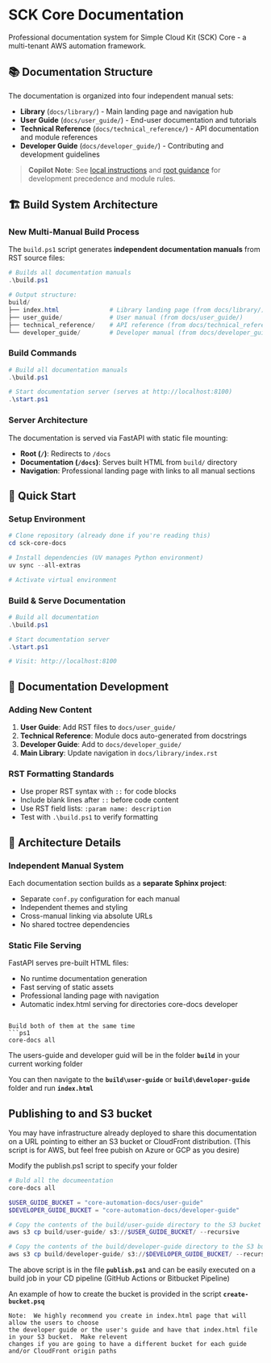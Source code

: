 # SCK Core Documentation

Professional documentation system for Simple Cloud Kit (SCK) Core - a multi-tenant AWS automation framework.

## 📚 Documentation Structure

The documentation is organized into four independent manual sets:

- **Library** (`docs/library/`) - Main landing page and navigation hub
- **User Guide** (`docs/user_guide/`) - End-user documentation and tutorials  
- **Technical Reference** (`docs/technical_reference/`) - API documentation and module references
- **Developer Guide** (`docs/developer_guide/`) - Contributing and development guidelines

> **Copilot Note**: See [local instructions](.github/copilot-instructions.md) and [root guidance](../.github/copilot-instructions.md) for development precedence and module rules.

## 🏗️ Build System Architecture

### New Multi-Manual Build Process

The `build.ps1` script generates **independent documentation manuals** from RST source files:

```powershell
# Builds all documentation manuals
.\build.ps1

# Output structure:
build/
├── index.html              # Library landing page (from docs/library/)
├── user_guide/             # User manual (from docs/user_guide/)
├── technical_reference/    # API reference (from docs/technical_reference/)  
└── developer_guide/        # Developer manual (from docs/developer_guide/)
```

### Build Commands

```powershell
# Build all documentation manuals
.\build.ps1

# Start documentation server (serves at http://localhost:8100)  
.\start.ps1
```

### Server Architecture

The documentation is served via FastAPI with static file mounting:

- **Root (`/`)**: Redirects to `/docs`
- **Documentation (`/docs`)**: Serves built HTML from `build/` directory
- **Navigation**: Professional landing page with links to all manual sections

## 🚀 Quick Start

### Setup Environment

```powershell
# Clone repository (already done if you're reading this)
cd sck-core-docs

# Install dependencies (UV manages Python environment)
uv sync --all-extras

# Activate virtual environment  
```

### Build & Serve Documentation  

```powershell
# Build all documentation
.\build.ps1

# Start documentation server
.\start.ps1

# Visit: http://localhost:8100
```

## 📖 Documentation Development

### Adding New Content

1. **User Guide**: Add RST files to `docs/user_guide/`
2. **Technical Reference**: Module docs auto-generated from docstrings  
3. **Developer Guide**: Add to `docs/developer_guide/`
4. **Main Library**: Update navigation in `docs/library/index.rst`

### RST Formatting Standards

- Use proper RST syntax with `::` for code blocks
- Include blank lines after `::` before code content  
- Use RST field lists: `:param name: description`
- Test with `.\build.ps1` to verify formatting

## 🔧 Architecture Details

### Independent Manual System

Each documentation section builds as a **separate Sphinx project**:

- Separate `conf.py` configuration for each manual
- Independent themes and styling
- Cross-manual linking via absolute URLs
- No shared toctree dependencies

### Static File Serving

FastAPI serves pre-built HTML files:
- No runtime documentation generation
- Fast serving of static assets
- Professional landing page with navigation
- Automatic index.html serving for directories
core-docs developer
```

Build both of them at the same time
```ps1
core-docs all
```

The users-guide and developer guid will be in the folder **`build`** in your current working folder

You can then navigate to the **`build\user-guide`** or **`build\developer-guide`** folder and run **`index.html`**

## Publishing to and S3 bucket

You may have infrastructure already deployed to share this documentation on a URL pointing to either an S3 bucket or CloudFront distribution.  (This script is for AWS, but feel free pubish on Azure or GCP as you desire)

Modify the publish.ps1 script to specify your folder

```ps1
# Buld all the documeentation
core-docs all

$USER_GUIDE_BUCKET = "core-automation-docs/user-guide"
$DEVELOPER_GUIDE_BUCKET = "core-automation-docs/developer-guide"

# Copy the contents of the build/user-guide directory to the S3 bucket
aws s3 cp build/user-guide/ s3://$USER_GUIDE_BUCKET/ --recursive

# Copy the contents of the build/developer-guide directory to the S3 bucket
aws s3 cp build/developer-guide/ s3://$DEVELOPER_GUIDE_BUCKET/ --recursive
```

The above script is in the file **`publish.ps1`** and can be easily executed on a build job in your CD pipeline (GitHub Actions or Bitbucket Pipeline)

An example of how to create the bucket is provided in the script **`create-bucket.psq`**

```text
Note:  We highly recommend you create in index.html page that will allow the users to choose
the developer guide or the user's guide and have that index.html file in your S3 bucket.  Make relevent
changes if you are going to have a different bucket for each guide and/or CloudFront origin paths
```
